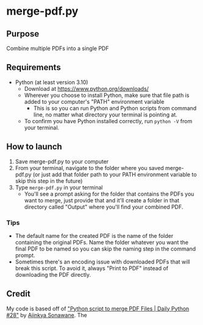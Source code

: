 # merge-pdf.py

## Purpose
Combine multiple PDFs into a single PDF

## Requirements
- Python (at least version 3.10)
  - Download at https://www.python.org/downloads/
  - Wherever you choose to install Python, make sure that file path is added to your computer's "PATH" environment variable
    - This is so you can run Python and Python scripts from command line, no matter what directory your terminal is pointing at.
  - To confirm you have Python installed correctly, run `python -V` from your terminal.

## How to launch
1. Save merge-pdf.py to your computer
2. From your terminal, navigate to the folder where you saved merge-pdf.py (or just add that folder path to your PATH environment variable to skip this step in the future)
3. Type `merge-pdf.py` in your terminal
   - You'll see a prompt asking for the folder that contains the PDFs you want to merge, just provide that and it'll create a folder in that directory called "Output" where you'll find your combined PDF.

### Tips
- The default name for the created PDF is the name of the folder containing the original PDFs. Name the folder whatever you want the final PDF to be named so you can skip the naming step in the command prompt.
- Sometimes there's an encoding issue with downloaded PDFs that will break this script. To avoid it, always "Print to PDF" instead of downloading the PDF directly.

## Credit
My code is based off of ["Python script to merge PDF Files | Daily Python #28"](https://medium.com/daily-python/python-script-to-merge-pdf-files-daily-python-28-54acdf5c0473)  by [Ajinkya Sonawane](https://ajinkyasonawane.medium.com/). The
